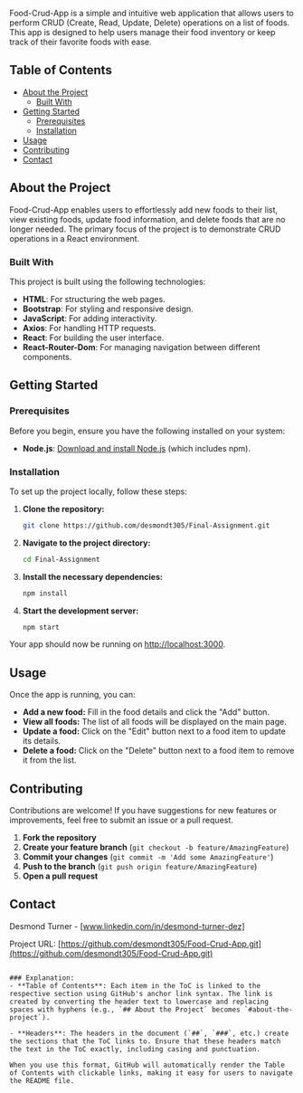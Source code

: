 Food-Crud-App is a simple and intuitive web application that allows users to perform CRUD (Create, Read, Update, Delete) operations on a list of foods. This app is designed to help users manage their food inventory or keep track of their favorite foods with ease.

## **Table of Contents**

- [About the Project](#about-the-project)
  - [Built With](#built-with)
- [Getting Started](#getting-started)
  - [Prerequisites](#prerequisites)
  - [Installation](#installation)
- [Usage](#usage)
- [Contributing](#contributing)
- [Contact](#contact)

## **About the Project**

Food-Crud-App enables users to effortlessly add new foods to their list, view existing foods, update food information, and delete foods that are no longer needed. The primary focus of the project is to demonstrate CRUD operations in a React environment.

### **Built With**

This project is built using the following technologies:

- **HTML**: For structuring the web pages.
- **Bootstrap**: For styling and responsive design.
- **JavaScript**: For adding interactivity.
- **Axios**: For handling HTTP requests.
- **React**: For building the user interface.
- **React-Router-Dom**: For managing navigation between different components.

## **Getting Started**

### **Prerequisites**

Before you begin, ensure you have the following installed on your system:

- **Node.js**: [Download and install Node.js](https://nodejs.org/) (which includes npm).

### **Installation**

To set up the project locally, follow these steps:

1. **Clone the repository:**
   ```sh
   git clone https://github.com/desmondt305/Final-Assignment.git
   ```

2. **Navigate to the project directory:**
   ```sh
   cd Final-Assignment
   ```

3. **Install the necessary dependencies:**
   ```sh
   npm install
   ```

4. **Start the development server:**
   ```sh
   npm start
   ```

Your app should now be running on [http://localhost:3000](http://localhost:3000).

## **Usage**

Once the app is running, you can:

- **Add a new food:** Fill in the food details and click the "Add" button.
- **View all foods:** The list of all foods will be displayed on the main page.
- **Update a food:** Click on the "Edit" button next to a food item to update its details.
- **Delete a food:** Click on the "Delete" button next to a food item to remove it from the list.

## **Contributing**

Contributions are welcome! If you have suggestions for new features or improvements, feel free to submit an issue or a pull request. 

1. **Fork the repository**
2. **Create your feature branch** (`git checkout -b feature/AmazingFeature`)
3. **Commit your changes** (`git commit -m 'Add some AmazingFeature'`)
4. **Push to the branch** (`git push origin feature/AmazingFeature`)
5. **Open a pull request**

## **Contact**

Desmond Turner - [www.linkedin.com/in/desmond-turner-dez]

Project URL: [https://github.com/desmondt305/Food-Crud-App.git](https://github.com/desmondt305/Food-Crud-App.git)
```

### Explanation:
- **Table of Contents**: Each item in the ToC is linked to the respective section using GitHub's anchor link syntax. The link is created by converting the header text to lowercase and replacing spaces with hyphens (e.g., `## About the Project` becomes `#about-the-project`).
  
- **Headers**: The headers in the document (`##`, `###`, etc.) create the sections that the ToC links to. Ensure that these headers match the text in the ToC exactly, including casing and punctuation.

When you use this format, GitHub will automatically render the Table of Contents with clickable links, making it easy for users to navigate the README file.
